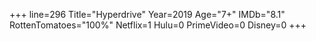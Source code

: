 +++
line=296
Title="Hyperdrive"
Year=2019
Age="7+"
IMDb="8.1"
RottenTomatoes="100%"
Netflix=1
Hulu=0
PrimeVideo=0
Disney=0
+++

